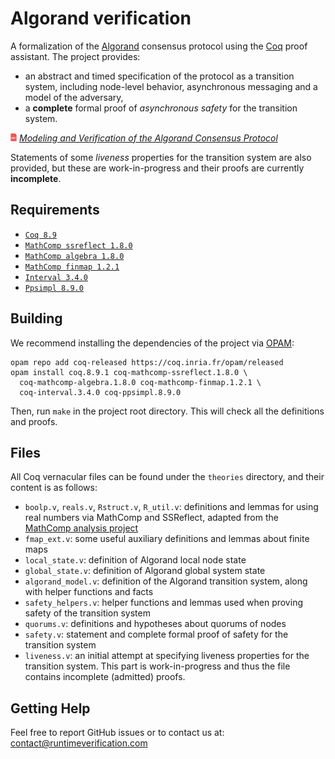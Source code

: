 # Algorand verification

A formalization of the [Algorand](https://www.algorand.com) consensus protocol using the [Coq](https://coq.inria.fr) proof assistant.
The project provides: 
- an abstract and timed specification of the protocol as a transition system, including node-level behavior, asynchronous messaging and a model of the adversary,
- a **complete** formal proof of _asynchronous safety_ for the transition system.

<img src="resources/pdf-icon.png" alt="PDF" width="2%" /> *[Modeling and Verification of the Algorand Consensus Protocol](https://github.com/runtimeverification/algorand-verification/blob/master/report/report.pdf)*

Statements of some _liveness_ properties for the transition system are also provided, but these are work-in-progress and their proofs are currently **incomplete**.

Requirements
------------

- [`Coq 8.9`](https://coq.inria.fr/download)
- [`MathComp ssreflect 1.8.0`](https://math-comp.github.io)
- [`MathComp algebra 1.8.0`](https://math-comp.github.io)
- [`MathComp finmap 1.2.1`](https://github.com/math-comp/finmap)
- [`Interval 3.4.0`](http://coq-interval.gforge.inria.fr)
- [`Ppsimpl 8.9.0`](https://gforge.inria.fr/scm/?group_id=5430)

Building
--------

We recommend installing the dependencies of the project via
[OPAM](http://opam.ocaml.org/doc/Install.html):
```shell
opam repo add coq-released https://coq.inria.fr/opam/released
opam install coq.8.9.1 coq-mathcomp-ssreflect.1.8.0 \
  coq-mathcomp-algebra.1.8.0 coq-mathcomp-finmap.1.2.1 \
  coq-interval.3.4.0 coq-ppsimpl.8.9.0
```

Then, run `make` in the project root directory. This will check all the definitions and proofs.

Files
-----

All Coq vernacular files can be found under the `theories` directory, and their content is as follows:

- `boolp.v`, `reals.v`, `Rstruct.v`, `R_util.v`: definitions and lemmas for using real numbers via MathComp and SSReflect, adapted from the [MathComp analysis project](https://github.com/math-comp/analysis)
- `fmap_ext.v`: some useful auxiliary definitions and lemmas about finite maps
- `local_state.v`: definition of Algorand local node state
- `global_state.v`: definition of Algorand global system state
- `algorand_model.v`: definition of the Algorand transition system, along with helper functions and facts
- `safety_helpers.v`: helper functions and lemmas used when proving safety of the transition system
- `quorums.v`: definitions and hypotheses about quorums of nodes
- `safety.v`: statement and complete formal proof of safety for the transition system
- `liveness.v`: an initial attempt at specifying liveness properties for the transition system. This part is work-in-progress and thus the file contains incomplete (admitted) proofs.

Getting Help
------------
Feel free to report GitHub issues or to contact us at: contact@runtimeverification.com
